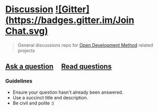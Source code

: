 # [Discussion](https://github.com/OpenDevelopmentMethod/meta/issues) [![Gitter](https://badges.gitter.im/Join Chat.svg)](https://gitter.im/OpenDevelopmentMethod/discussion)

> General discussions repo for [Open Development Method](http://opendevelopmentmethod.org/) related projects

## [Ask a question](../../issues/new) &nbsp;&nbsp;&nbsp; [Read questions](../../issues?q=is%3Aissue+is%3Aclosed)

### Guidelines

- Ensure your question hasn't already been answered.
- Use a succinct title and description.
- Be civil and polite :)
